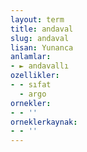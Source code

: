 ```yaml
---
layout: term
title: andaval
slug: andaval
lisan: Yunanca
anlamlar:
- ► andavallı
ozellikler:
- - sıfat
  - argo
ornekler:
- - ''
orneklerkaynak:
- - ''
---
```

